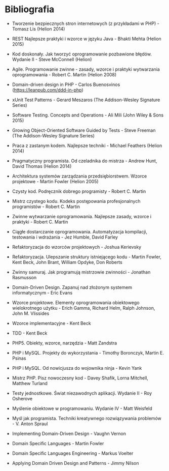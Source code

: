 # Bibliografia

* Tworzenie bezpiecznych stron internetowych (z przykładami w PHP) - Tomasz Lis (Helion 2014)

* REST Najlepsze praktyki i wzorce w języku Java - Bhakti Mehta (Helion 2015)

* Kod doskonały. Jak tworzyć oprogramowanie pozbawione błędów. Wydanie II  - Steve McConnell (Helion)

* Agile. Programowanie zwinne - zasady, wzorce i praktyki wytwarzania oprogramowania - Robert C. Martin (Helion 2008)

* Domain-driven design in PHP - Carlos Buenosvinos (https://leanpub.com/ddd-in-php)

* xUnit Test Patterns - Gerard Meszaros (The Addison-Wesley Signature Series)

* Software Testing. Concepts and Operations - Ali Mili (John Wiley & Sons 2015)

* Growing Object-Oriented Software Guided by Tests - Steve Freeman (The Addison-Wesley Signature Series)

* Praca z zastanym kodem. Najlepsze techniki - Michael Feathers (Helion 2014)

* Pragmatyczny programista. Od czeladnika do mistrza - Andrew Hunt, David Thomas (Helion 2014)

* Architektura systemów zarządzania przedsiębiorstwem. Wzorce projektowe - Martin Fowler (Helion 2005)

* Czysty kod. Podręcznik dobrego programisty -  Robert C. Martin

* Mistrz czystego kodu. Kodeks postępowania profesjonalnych programistów - Robert C. Martin

* Zwinne wytwarzanie oprogramowania. Najlepsze zasady, wzorce i praktyki -  Robert C. Martin

* Ciągłe dostarczanie oprogramowania. Automatyzacja kompilacji, testowania i wdrażania - Jez Humble, David Farley

* Refaktoryzacja do wzorców projektowych - Joshua Kerievsky 

* Refaktoryzacja. Ulepszanie struktury istniejącego kodu - Martin Fowler, Kent Beck, John Brant, William Opdyke, Don Roberts 

* Zwinny samuraj. Jak programują mistrzowie zwinności - Jonathan Rasmusson 

* Domain-Driven Design. Zapanuj nad złożonym systemem informatycznym - Eric Evans

* Wzorce projektowe. Elementy oprogramowania obiektowego wielokrotnego użytku - Erich Gamma, Richard Helm, Ralph Johnson, John M. Vlissides 

* Wzorce implementacyjne - Kent Beck

* TDD - Kent Beck

* PHP5. Obiekty, wzorce, narzędzia - Matt Zandstra

* PHP i MySQL. Projekty do wykorzystania - Timothy Boronczyk, Martin E. Psinas 

* PHP i MySQL. Od nowicjusza do wojownika ninja - Kevin Yank 

* Mistrz PHP. Pisz nowoczesny kod - Davey Shafik, Lorna Mitchell, Matthew Turland 

* Testy jednostkowe. Świat niezawodnych aplikacji. Wydanie II - Roy Osherove

* Myślenie obiektowe w programowaniu. Wydanie IV - Matt Weisfeld 

* Myśl jak programista. Techniki kreatywnego rozwiązywania problemów - V. Anton Spraul 

* Implementing Domain-Driven Design - Vaughn Vernon

* Domain Specific Languages - Martin Fowler

* Domain Specific Languages Engineering - Markus Voelter

* Applying Domain Driven Design and Patterns - Jimmy Nilson
